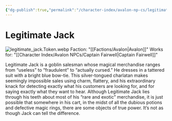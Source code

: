 ```yaml
---
{"dg-publish":true,"permalink":"/character-index/avalon-np-cs/legitimate-jack/","title":"Legitimate Jack","tags":["Avalon","NPC"],"created":"2025-05-30T19:47:50.000-05:00"}
---
```


# Legitimate Jack
![legitimate_jack.Token.webp](/img/user/Assets/Voidbound%20token%20images/legitimate_jack.Token.webp)
Faction: "[[Factions/Avalon\|Avalon]]"
Works for: "[[Character Index/Avalon NPCs/Captain Fairwell\|Captain Fairwell]]"

Legitimate Jack is a goblin salesman whose magical merchandise ranges from “useless” to “fraudulent” to “actually cursed.” He dresses in a tattered suit with a bright blue bow-tie. This silver-tongued charlatan makes seemingly impossible sales using charm, flattery, and his extraordinary knack for detecting exactly what his customers are looking for, and for saying exactly what they want to hear. Although Legitimate Jack lies through his teeth about most of his “rare and exotic” merchandise, it is just possible that somewhere in his cart, in the midst of all the dubious potions and defective magic rings, there are some objects of true power. It’s not as though Jack can tell the difference.
